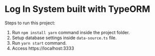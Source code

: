 # Log In System built with TypeORM

Steps to run this project:

1. Run `npm install yarn` command inside the project folder.
2. Setup database settings inside `data-source.ts` file.
3. Run `yarn start` command.
4. Access https://localhost:3333
